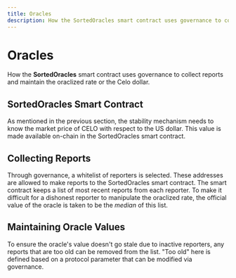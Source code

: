 ```yaml
---
title: Oracles
description: How the SortedOracles smart contract uses governance to collect reports and maintain the oraclized rate or the Celo dollar.
---
```

# Oracles

How the **SortedOracles** smart contract uses governance to collect reports and maintain the oraclized rate or the Celo dollar.
## SortedOracles Smart Contract

As mentioned in the previous section, the stability mechanism needs to know the market price of CELO with respect to the US dollar. This value is made available on-chain in the SortedOracles smart contract.

## Collecting Reports

Through governance, a whitelist of reporters is selected. These addresses are allowed to make reports to the SortedOracles smart contract. The smart contract keeps a list of most recent reports from each reporter. To make it difficult for a dishonest reporter to manipulate the oraclized rate, the official value of the oracle is taken to be the _median_ of this list.

## Maintaining Oracle Values

To ensure the oracle's value doesn't go stale due to inactive reporters, any reports that are too old can be removed from the list. "Too old" here is defined based on a protocol parameter that can be modified via governance.
